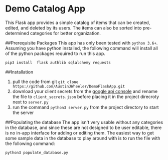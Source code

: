 # Demo Catalog App
This Flask app provides a simple catalog of items that can be created, edited, and deleted by its users. The items can also be sorted into pre-determined categories for better organization.

##Prerequisite Packages
This app has only been tested with `python 3.6+`. Assuming you have python installed, the following command will install all of the python packages required to run this app.
```
pip3 install  flask authlib sqlalchemy requests
```

##Installation
1) pull the code from git `git clone https://github.com/AustinJWheeler/DemoFlaskApp.git`
2) download your client secrets from the [google api console](https://console.developers.google.com/apis/credentials) and rename the file to `client_secrets.json` before placing it in the project direcroty next to `server.py`
3) run the command `python3 server.py` from the project directory to start the server

##Populating the database
The app isn't very usable without any categories in the database, and since these are not designed to be user editable, there is no in-app interface for adding or editing them. The easiest way to get some sample data in the database to play around with is to run the file with the following command:
```
python3 populate_database.py
```